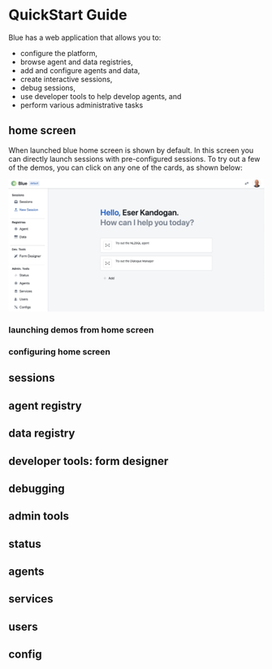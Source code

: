 # QuickStart Guide

Blue has a web application that allows you to:
* configure the platform,
* browse agent and data registries,
* add and configure agents and data,
* create interactive sessions,
* debug sessions,
* use developer tools to help develop agents, and
* perform various administrative tasks

## home screen

When launched blue home screen is shown by default. In this screen you can directly launch sessions with pre-configured sessions.
To try out a few of the demos, you can click on any one of the cards, as shown below:

![home_screen](docs/images/home_screen.png)

### launching demos from home screen



### configuring home screen


## sessions


## agent registry


## data registry

## developer tools: form designer

## debugging

## admin tools

## status

## agents

## services

## users

## config
